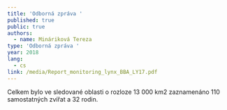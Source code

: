 ```yaml
---
title: 'Odborná zpráva '
published: true
public: true
authors:
  - name: Mináriková Tereza
type: 'Odborná zpráva '
year: 2018
lang:
  - cs
link: /media/Report_monitoring_lynx_BBA_LY17.pdf
---
```

Celkem bylo ve sledované oblasti o rozloze 13 000 km2 zaznamenáno 110 samostatných zvířat a 32 rodin.
